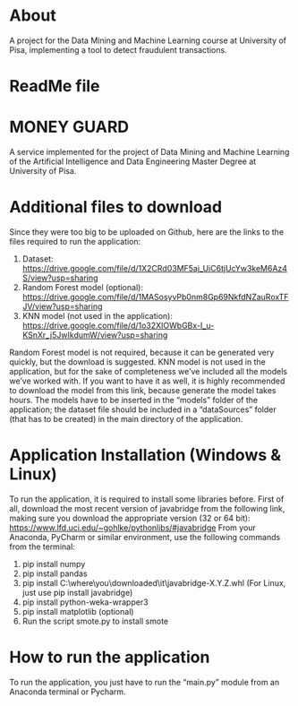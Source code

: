 # About
A project for the Data Mining and Machine Learning course at University of Pisa, implementing a tool to detect fraudulent transactions.

# ReadMe file

# MONEY GUARD
A service implemented for the project of Data Mining and Machine Learning of the Artificial Intelligence and Data Engineering Master Degree at University of Pisa.

# Additional files to download

Since they were too big to be uploaded on Github, here are the links to the files required to run the application:
1. Dataset: https://drive.google.com/file/d/1X2CRd03MF5aj_UiC6tjUcYw3keM6Az4S/view?usp=sharing
2. Random Forest model (optional): https://drive.google.com/file/d/1MASosyvPb0nm8Gp69NkfdNZauRoxTFJV/view?usp=sharing
3. KNN model (not used in the application): https://drive.google.com/file/d/1o32XIOWbGBx-I_u-KSnXr_j5JwIkdumW/view?usp=sharing

Random Forest model is not required, because it can be generated very quickly, but the download is suggested. KNN model is not used in the application, but for the sake of completeness we’ve included all the models we’ve worked with. If you want to have it as well, it is highly recommended to download the model from this link, because generate the model takes hours.
The models have to be inserted in the “models” folder of the application; the dataset file should be included in a “dataSources” folder (that has to be created) in the main directory of the application.

# Application Installation (Windows & Linux)
To run the application, it is required to install some libraries before. First of all, download the most recent version of javabridge from the following link, making sure you download the appropriate version (32 or 64 bit):
https://www.lfd.uci.edu/~gohlke/pythonlibs/#javabridge
From your Anaconda, PyCharm or similar environment, use the following commands from the terminal:
1. pip install numpy
2. pip install pandas
3. pip install C:\where\you\downloaded\it\javabridge-X.Y.Z.whl
	(For Linux, just use pip install javabridge)
4. pip install python-weka-wrapper3
5. pip install matplotlib (optional)
6. Run the script smote.py to install smote

# How to run the application
To run the application, you just have to run the “main.py” module from an Anaconda terminal or Pycharm.
